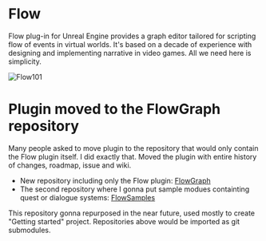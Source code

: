 # Flow

Flow plug-in for Unreal Engine provides a graph editor tailored for scripting flow of events in virtual worlds. It's based on a decade of experience with designing and implementing narrative in video games. All we need here is simplicity.

![Flow101](https://user-images.githubusercontent.com/5065057/103543817-6d924080-4e9f-11eb-87d9-15ab092c3875.png)

# Plugin moved to the FlowGraph repository
Many people asked to move plugin to the repository that would only contain the Flow plugin itself.
I did exactly that. Moved the plugin with entire history of changes, roadmap, issue and wiki.

* New repository including only the Flow plugin: [FlowGraph](https://github.com/MothCocoon/FlowGraph)
* The second repository where I gonna put sample modues containting quest or dialogue systems: [FlowSamples](https://github.com/MothCocoon/FlowSamples)

This repository gonna repurposed in the near future, used mostly to create "Getting started" project. Repositories above would be imported as git submodules.
